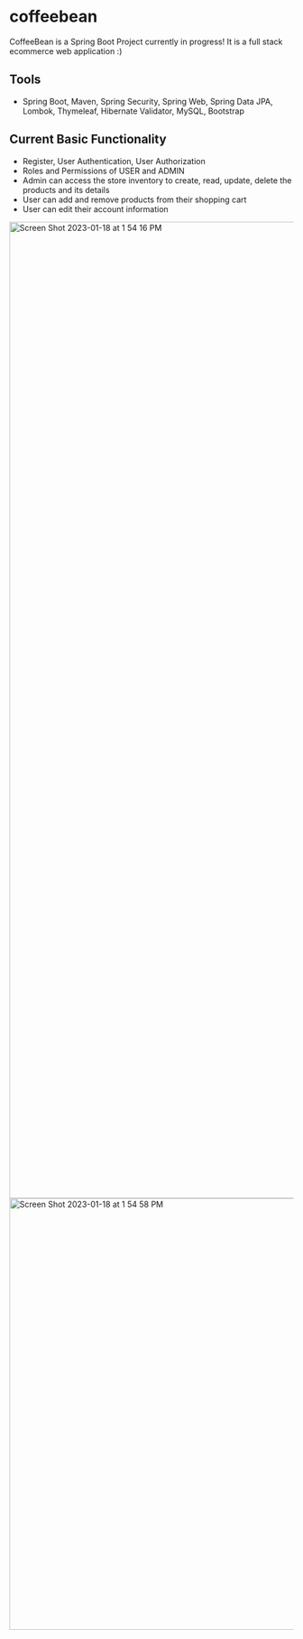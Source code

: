 # coffeebean
CoffeeBean is a Spring Boot Project currently in progress! 
It is a full stack ecommerce web application :)

## Tools
- Spring Boot, Maven, Spring Security, Spring Web, Spring Data JPA, Lombok, Thymeleaf, Hibernate Validator, MySQL, Bootstrap

## Current Basic Functionality
- Register, User Authentication, User Authorization
- Roles and Permissions of USER and ADMIN
- Admin can access the store inventory to create, read, update, delete the products and its details
- User can add and remove products from their shopping cart 
- User can edit their account information

<img width="1731" alt="Screen Shot 2023-01-18 at 1 54 16 PM" src="https://user-images.githubusercontent.com/55761537/213095560-07f83f46-5d41-4eed-b168-61885b817ab4.png">
<img width="765" alt="Screen Shot 2023-01-18 at 1 54 58 PM" src="https://user-images.githubusercontent.com/55761537/213095601-787f7209-00e0-4b38-a80d-c9956d7b4f03.png">
